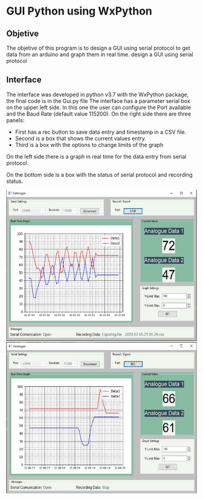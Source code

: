 # GUI Python using WxPython
## Objetive
The objetive of this program is to design a GUI using serial protocol to get data from an arduino and graph them in real time. design a GUI using serial protocol

## Interface
The interface was developed in python v3.7 with the WxPython package, the final code is in the Gui.py file
The interface has a parameter serial box on the upper left side. In this one the user can configure the Port available and the Baud Rate (default value 115200).
On the right side there are three panels: 
- First has a rec button to save data entry and timestamp in a CSV file. 
- Second is a box that shows the current values entry.
- Third is a box with the options to change limits of the graph

On the left side there is a graph in real time for the data entry from serial protocol.

On the bottom side is a box with the status of serial protocol and recording status.

<p align="center">
<img src="assets/image1.JPG" class="img-responsive" height="400"> 
<img src="assets/image2.JPG" class="img-responsive" height="400"> 
</p>  

